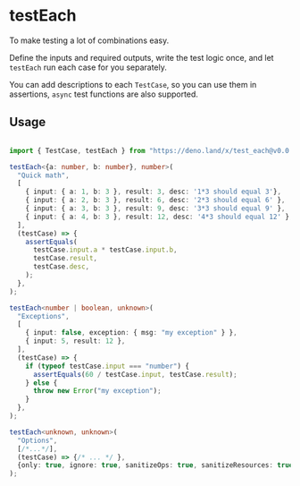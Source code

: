 # testEach

To make testing a lot of combinations easy.

Define the inputs and required outputs, write the test logic once, and let `testEach` run each case for you separately.

You can add descriptions to each `TestCase`, so you can use them in assertions, `async` test functions are also supported.

## Usage

```ts

import { TestCase, testEach } from "https://deno.land/x/test_each@v0.0.1/mod.ts";

testEach<{a: number, b: number}, number>(
  "Quick math",
  [
    { input: { a: 1, b: 3 }, result: 3, desc: '1*3 should equal 3'},
    { input: { a: 2, b: 3 }, result: 6, desc: '2*3 should equal 6' },
    { input: { a: 3, b: 3 }, result: 9, desc: '3*3 should equal 9' },
    { input: { a: 4, b: 3 }, result: 12, desc: '4*3 should equal 12' },
  ],
  (testCase) => {
    assertEquals(
      testCase.input.a * testCase.input.b,
      testCase.result,
      testCase.desc,
    );
  },
);

testEach<number | boolean, unknown>(
  "Exceptions",
  [
    { input: false, exception: { msg: "my exception" } },
    { input: 5, result: 12 },
  ],
  (testCase) => {
    if (typeof testCase.input === "number") {
      assertEquals(60 / testCase.input, testCase.result);
    } else {
      throw new Error("my exception");
    }
  },
);

testEach<unknown, unknown>(
  "Options",
  [/*...*/],
  (testCase) => {/* ... */ },
  {only: true, ignore: true, sanitizeOps: true, sanitizeResources: true}
);

```
